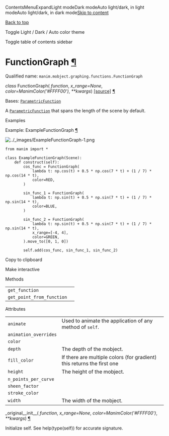 ContentsMenuExpandLight modeDark modeAuto light/dark, in light modeAuto light/dark, in dark mode[Skip to content](https://docs.manim.community/en/stable/reference/manim.mobject.graphing.functions.FunctionGraph.html#furo-main-content)

[Back to top](https://docs.manim.community/en/stable/reference/manim.mobject.graphing.functions.FunctionGraph.html#)

Toggle Light / Dark / Auto color theme

Toggle table of contents sidebar

# FunctionGraph [¶](https://docs.manim.community/en/stable/reference/manim.mobject.graphing.functions.FunctionGraph.html\#functiongraph "Link to this heading")

Qualified name: `manim.mobject.graphing.functions.FunctionGraph`

_class_ FunctionGraph( _function_, _x\_range=None_, _color=ManimColor('#FFFF00')_, _\*\*kwargs_) [\[source\]](https://docs.manim.community/en/stable/_modules/manim/mobject/graphing/functions.html#FunctionGraph) [¶](https://docs.manim.community/en/stable/reference/manim.mobject.graphing.functions.FunctionGraph.html#manim.mobject.graphing.functions.FunctionGraph "Link to this definition")

Bases: [`ParametricFunction`](https://docs.manim.community/en/stable/reference/manim.mobject.graphing.functions.ParametricFunction.html#manim.mobject.graphing.functions.ParametricFunction "manim.mobject.graphing.functions.ParametricFunction")

A [`ParametricFunction`](https://docs.manim.community/en/stable/reference/manim.mobject.graphing.functions.ParametricFunction.html#manim.mobject.graphing.functions.ParametricFunction "manim.mobject.graphing.functions.ParametricFunction") that spans the length of the scene by default.

Examples

Example: ExampleFunctionGraph [¶](https://docs.manim.community/en/stable/reference/manim.mobject.graphing.functions.FunctionGraph.html#examplefunctiongraph)

![../_images/ExampleFunctionGraph-1.png](https://docs.manim.community/en/stable/_images/ExampleFunctionGraph-1.png)

```
from manim import *

class ExampleFunctionGraph(Scene):
    def construct(self):
        cos_func = FunctionGraph(
            lambda t: np.cos(t) + 0.5 * np.cos(7 * t) + (1 / 7) * np.cos(14 * t),
            color=RED,
        )

        sin_func_1 = FunctionGraph(
            lambda t: np.sin(t) + 0.5 * np.sin(7 * t) + (1 / 7) * np.sin(14 * t),
            color=BLUE,
        )

        sin_func_2 = FunctionGraph(
            lambda t: np.sin(t) + 0.5 * np.sin(7 * t) + (1 / 7) * np.sin(14 * t),
            x_range=[-4, 4],
            color=GREEN,
        ).move_to([0, 1, 0])

        self.add(cos_func, sin_func_1, sin_func_2)

```

Copy to clipboard

Make interactive

Methods

|     |     |
| --- | --- |
| `get_function` |  |
| `get_point_from_function` |  |

Attributes

|     |     |
| --- | --- |
| `animate` | Used to animate the application of any method of `self`. |
| `animation_overrides` |  |
| `color` |  |
| `depth` | The depth of the mobject. |
| `fill_color` | If there are multiple colors (for gradient) this returns the first one |
| `height` | The height of the mobject. |
| `n_points_per_curve` |  |
| `sheen_factor` |  |
| `stroke_color` |  |
| `width` | The width of the mobject. |

\_original\_\_init\_\_( _function_, _x\_range=None_, _color=ManimColor('#FFFF00')_, _\*\*kwargs_) [¶](https://docs.manim.community/en/stable/reference/manim.mobject.graphing.functions.FunctionGraph.html#manim.mobject.graphing.functions.FunctionGraph._original__init__ "Link to this definition")

Initialize self. See help(type(self)) for accurate signature.